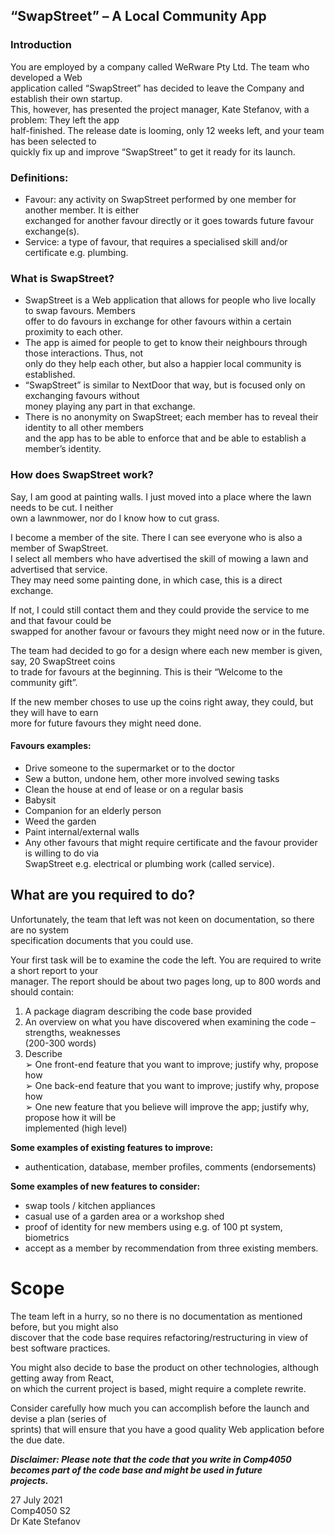 ## “SwapStreet” – A Local Community App

### Introduction  
You are employed by a company called WeRware Pty Ltd. The team who developed a Web  
application called “SwapStreet” has decided to leave the Company and establish their own startup.  
This, however, has presented the project manager, Kate Stefanov, with a problem: They left the app  
half-finished. The release date is looming, only 12 weeks left, and your team has been selected to  
quickly fix up and improve “SwapStreet” to get it ready for its launch.  
### Definitions:  
- Favour: any activity on SwapStreet performed by one member for another member. It is either  
exchanged for another favour directly or it goes towards future favour exchange(s).  
- Service: a type of favour, that requires a specialised skill and/or certificate e.g. plumbing.  
### What is SwapStreet?  
- SwapStreet is a Web application that allows for people who live locally to swap favours. Members  
offer to do favours in exchange for other favours within a certain proximity to each other.  
- The app is aimed for people to get to know their neighbours through those interactions. Thus, not  
only do they help each other, but also a happier local community is established.  
- “SwapStreet” is similar to NextDoor that way, but is focused only on exchanging favours without  
money playing any part in that exchange.  
- There is no anonymity on SwapStreet; each member has to reveal their identity to all other members  
and the app has to be able to enforce that and be able to establish a member’s identity.  
### How does SwapStreet work?  
Say, I am good at painting walls. I just moved into a place where the lawn needs to be cut. I neither  
own a lawnmower, nor do I know how to cut grass.  

I become a member of the site. There I can see everyone who is also a member of SwapStreet.  
I select all members who have advertised the skill of mowing a lawn and advertised that service.  
They may need some painting done, in which case, this is a direct exchange.  

If not, I could still contact them and they could provide the service to me and that favour could be  
swapped for another favour or favours they might need now or in the future.  

The team had decided to go for a design where each new member is given, say, 20 SwapStreet coins  
to trade for favours at the beginning. This is their “Welcome to the community gift”.  

If the new member choses to use up the coins right away, they could, but they will have to earn  
more for future favours they might need done.  

#### Favours examples:  
- Drive someone to the supermarket or to the doctor  
- Sew a button, undone hem, other more involved sewing tasks  
- Clean the house at end of lease or on a regular basis  
- Babysit  
- Companion for an elderly person
- Weed the garden  
- Paint internal/external walls  
- Any other favours that might require certificate and the favour provider is willing to do via  
SwapStreet e.g. electrical or plumbing work (called service).  

## What are you required to do?  

Unfortunately, the team that left was not keen on documentation, so there are no system  
specification documents that you could use.  

Your first task will be to examine the code the left. You are required to write a short report to your  
manager. The report should be about two pages long, up to 800 words and should contain:  
1. A package diagram describing the code base provided  
2. An overview on what you have discovered when examining the code – strengths, weaknesses  
(200-300 words)  
3. Describe  
➢ One front-end feature that you want to improve; justify why, propose how  
➢ One back-end feature that you want to improve; justify why, propose how  
➢ One new feature that you believe will improve the app; justify why, propose how it will be  
implemented (high level)  

**Some examples of existing features to improve:**  
- authentication, database, member profiles, comments (endorsements)  

**Some examples of new features to consider:**  
- swap tools / kitchen appliances  
- casual use of a garden area or a workshop shed  
- proof of identity for new members using e.g. of 100 pt system, biometrics  
- accept as a member by recommendation from three existing members.  

# Scope  

The team left in a hurry, so no there is no documentation as mentioned before, but you might also  
discover that the code base requires refactoring/restructuring in view of best software practices.  

You might also decide to base the product on other technologies, although getting away from React,  
on which the current project is based, might require a complete rewrite.  

Consider carefully how much you can accomplish before the launch and devise a plan (series of  
sprints) that will ensure that you have a good quality Web application before the due date.  

***Disclaimer: Please note that the code that you write in Comp4050 becomes part of the code base and might be used in future  
projects.***  

27 July 2021  
Comp4050 S2  
Dr Kate Stefanov
